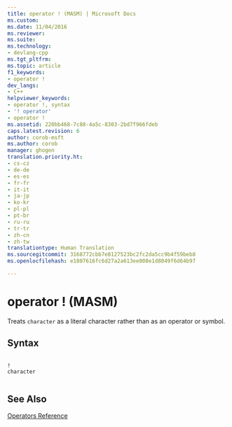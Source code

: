 ```yaml
---
title: operator ! (MASM) | Microsoft Docs
ms.custom: 
ms.date: 11/04/2016
ms.reviewer: 
ms.suite: 
ms.technology:
- devlang-cpp
ms.tgt_pltfrm: 
ms.topic: article
f1_keywords:
- operator !
dev_langs:
- C++
helpviewer_keywords:
- operator !, syntax
- '! operator'
- operator !
ms.assetid: 220bb468-7c88-4a5c-8303-2bd7f966fdeb
caps.latest.revision: 6
author: corob-msft
ms.author: corob
manager: ghogen
translation.priority.ht:
- cs-cz
- de-de
- es-es
- fr-fr
- it-it
- ja-jp
- ko-kr
- pl-pl
- pt-br
- ru-ru
- tr-tr
- zh-cn
- zh-tw
translationtype: Human Translation
ms.sourcegitcommit: 3168772cbb7e8127523bc2fc2da5cc9b4f59beb8
ms.openlocfilehash: e1807616fc6d27a2a613ee008e1d8049f6d64b97

---
```

# operator ! (MASM)
Treats `character` as a literal character rather than as an operator or symbol.  
  
## Syntax  
  
```  
  
!  
character  
  
```  
  
## See Also  
 [Operators Reference](../../assembler/masm/operators-reference.md)


<!--HONumber=Jan17_HO1-->


